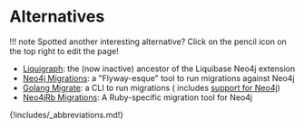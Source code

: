 # Alternatives

!!! note
    Spotted another interesting alternative? Click on the pencil icon on the top right to edit the page!

- [Liquigraph](https://www.liquigraph.org/): the (now inactive) ancestor of the Liquibase Neo4j extension
- [Neo4j Migrations](https://neo4j.com/labs/neo4j-migrations/): a "Flyway-esque" tool to run migrations against Neo4j
- [Golang Migrate](https://github.com/golang-migrate/migrate): a CLI to run migrations (
  includes [support for Neo4j](https://github.com/golang-migrate/migrate/tree/master/database/neo4j))
- [Neo4jRb Migrations](https://neo4jrb.readthedocs.io/en/stable/Migrations.html): A Ruby-specific migration tool for
  Neo4j

{!includes/_abbreviations.md!}
